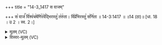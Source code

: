 +++
title = "14-3_1417 स वाजम्"

+++
स꣡ वाजं꣢꣯ वि꣣श्व꣡च꣢र्षणि꣣र꣡र्व꣢द्भिरस्तु꣣ त꣡रु꣢ता। वि꣡प्रे꣢भिरस्तु꣣ स꣡नि꣢ता ॥ 14-3:1417 ॥ ॥14 (ठा)॥ [धा. 18 । उ 2 । स्व. 2।]

<details><summary>मूलम् (VC)</summary>

स꣡ वाजं꣢꣯ वि꣣श्व꣡च꣢र्षणि꣣र꣡र्व꣢द्भिरस्तु꣣ त꣡रु꣢ता । वि꣡प्रे꣢भिरस्तु꣣ स꣡नि꣢ता ॥१४१७॥
</details>

<details><summary>विस्वर-मूलम् (VC)</summary>

स वाजं विश्वचर्षणिरर्वद्भिरस्तु तरुता । विप्रेभिरस्तु सनिता ॥१४१७॥
</details>